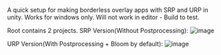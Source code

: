 A quick setup for making borderless overlay apps with SRP and URP in unity.
Works for windows only.
Will not work in editor - Build to test.

Root contains 2 projects.
SRP Version(Without Postprocessing):
![image](https://github.com/Theo-Eclipse/unity-overlay/assets/84511904/5f8de178-1ac4-4f3e-9cbf-9a23777cae8a)


URP Version(With Postprocessing + Bloom by default):
![image](https://github.com/Theo-Eclipse/unity-overlay/assets/84511904/7c241058-7bb5-4416-9318-0d4fb090a5d7)
